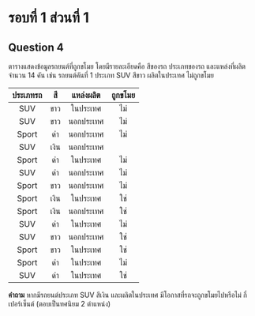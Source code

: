 # รอบที่ 1 ส่วนที่ 1

## Question 4

ตารางแสดงข้อมูลรถยนต์ที่ถูกขโมย โดยมีรายละเอียดคือ สีของรถ ประเภทของรถ และแหล่งที่ผลิต จำนวน 14 คัน เช่น รถยนต์คันที่ 1 ประเภท SUV สีขาว ผลิตในประเทศ ไม่ถูกขโมย


|ประเภทรถ|สี|แหล่งผลิต|ถูกขโมย|
|:-:|:-:|:-:|:-:|
|SUV|ขาว|ในประเทศ|ไม่|
|SUV|ขาว|นอกประเทศ|ไม่|
|Sport|ดำ|นอกประเทศ|ไม่|
|SUV|เงิน|นอกประเทศ||ใช่
|Sport|ดำ|ในประเทศ|ไม่|
|SUV|ดำ|นอกประเทศ|ไม่|
|Sport|ขาว|นอกประเทศ|ไม่|
|Sport|เงิน|ในประเทศ|ใช่|
|Sport|เงิน|นอกประเทศ|ใช่|
|SUV|ดำ|ในประเทศ|ไม่|
|SUV|ขาว|นอกประเทศ|ใช่|
|Sport|ขาว|ในประเทศ|ใช่|
|Sport|ดำ|ในประเทศ|ไม่|
|SUV|ดำ|ในประเทศ|ใช่|


**คำถาม** หากมีรถยนต์ประเภท SUV สีเงิน และผลิตในประเทศ มีโอกาสที่รถจะถูกขโมยไปหรือไม่ กี่เปอร์เซ็นต์ 
(ตอบเป็นทศนิยม 2 ตำแหน่ง)


